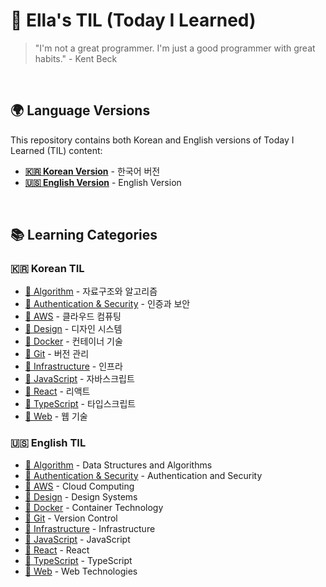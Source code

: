 # 🌳 Ella's TIL (Today I Learned)

> "I'm not a great programmer. I'm just a good programmer with great habits." - Kent Beck

<br/>

## 🌍 Language Versions

This repository contains both Korean and English versions of Today I Learned (TIL) content:

- **[🇰🇷 Korean Version](/kor/)** - 한국어 버전
- **[🇺🇸 English Version](/en/)** - English Version

<br/>

## 📚 Learning Categories

### 🇰🇷 Korean TIL

- [📔 Algorithm](/kor/Algorithm/Graph.md) - 자료구조와 알고리즘
- [📔 Authentication & Security](/kor/Auth/Cookie.md) - 인증과 보안
- [📔 AWS](/kor/AWS/Cloud_Computing.md) - 클라우드 컴퓨팅
- [📔 Design](/kor/Design/Atomic_Design.md) - 디자인 시스템
- [📔 Docker](/kor/Docker/Docker_101.md) - 컨테이너 기술
- [📔 Git](/kor/Git/01_Install.md) - 버전 관리
- [📔 Infrastructure](/kor/Infra/Proxy.md) - 인프라
- [📔 JavaScript](/kor/JavaScript/Array.md) - 자바스크립트
- [📔 React](/kor/React/CDD.md) - 리액트
- [📔 TypeScript](/kor/TypeScript/Basics.md) - 타입스크립트
- [📔 Web](/kor/Web/Architecture.md) - 웹 기술

### 🇺🇸 English TIL

- [📔 Algorithm](/en/Algorithm/Graph.md) - Data Structures and Algorithms
- [📔 Authentication & Security](/en/Auth/Cookie.md) - Authentication and Security
- [📔 AWS](/en/AWS/Cloud_Computing.md) - Cloud Computing
- [📔 Design](/en/Design/Atomic_Design.md) - Design Systems
- [📔 Docker](/en/Docker/Docker_101.md) - Container Technology
- [📔 Git](/en/Git/01_Install.md) - Version Control
- [📔 Infrastructure](/en/Infra/Proxy.md) - Infrastructure
- [📔 JavaScript](/en/JavaScript/Array.md) - JavaScript
- [📔 React](/en/React/CDD.md) - React
- [📔 TypeScript](/en/TypeScript/Basics.md) - TypeScript
- [📔 Web](/en/Web/Architecture.md) - Web Technologies
